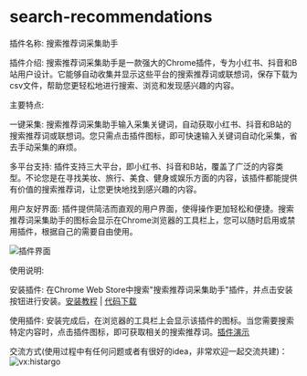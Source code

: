 # search-recommendations
插件名称: 搜索推荐词采集助手

插件介绍:
搜索推荐词采集助手是一款强大的Chrome插件，专为小红书、抖音和B站用户设计。它能够自动收集并显示这些平台的搜索推荐词或联想词，保存下载为csv文件，帮助您更轻松地进行搜索、浏览和发现感兴趣的内容。

主要特点:

一键采集: 搜索推荐词采集助手输入采集关键词，自动获取小红书、抖音和B站的搜索推荐词或联想词。您只需点击插件图标，即可快速输入关键词自动化采集，省去手动采集的麻烦。

多平台支持: 插件支持三大平台，即小红书、抖音和B站，覆盖了广泛的内容类型。不论您是在寻找美妆、旅行、美食、健身或娱乐方面的内容，该插件都能提供有价值的搜索推荐词，让您更快地找到感兴趣的内容。

用户友好界面: 插件提供简洁而直观的用户界面，使得操作更加轻松和便捷。搜索推荐词采集助手的图标会显示在Chrome浏览器的工具栏上，您可以随时启用或禁用插件，根据自己的需要自由使用。

![插件界面](https://i.ibb.co/cThZtqt/WX20230618-144632-2x.png)

使用说明:

安装插件: 在Chrome Web Store中搜索"搜索推荐词采集助手"插件，并点击安装按钮进行安装。[安装教程](https://www.bilibili.com/video/BV1514y1U7Uw/?vd_source=07bc57c14ff07a0d104533f8de5fb6d3) | [代码下载](https://github.com/niemingxing/search-recommendations/archive/refs/heads/master.zip)


使用插件: 安装完成后，在浏览器的工具栏上会显示该插件的图标。当您需要搜索特定内容时，点击插件图标，即可获取相关的搜索推荐词。[插件演示](https://www.bilibili.com/video/BV1TN411r7sp/?vd_source=07bc57c14ff07a0d104533f8de5fb6d3)

交流方式(使用过程中有任何问题或者有很好的idea，非常欢迎一起交流共建)：
![vx:histargo](https://i.ibb.co/StH3rcz/Wechat-IMG1500.jpg)